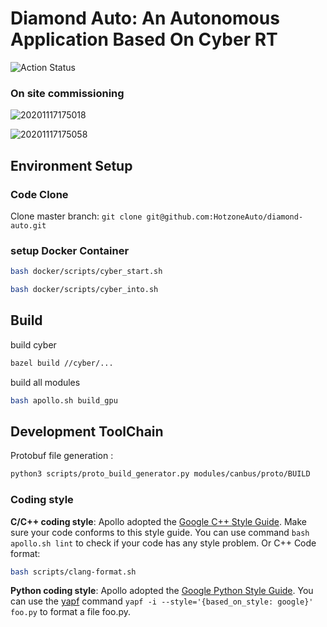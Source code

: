 # Diamond Auto: An Autonomous Application Based On Cyber RT

![Action Status](https://github.com/HotzoneAuto/diamond-auto/workflows/Diamond/badge.svg)

### On site commissioning
![20201117175018](https://user-images.githubusercontent.com/45028297/99381225-e811fb80-2905-11eb-9c0c-180431737ad0.jpg)
<!--![20201117175036](https://user-images.githubusercontent.com/45028297/99381315-04159d00-2906-11eb-98b2-9d95c7cc4ab6.jpg)-->
![20201117175058](https://user-images.githubusercontent.com/45028297/99381331-07a92400-2906-11eb-99d5-4226330cc1d9.png)

## Environment Setup

### Code Clone

Clone master branch:  `git clone git@github.com:HotzoneAuto/diamond-auto.git`

### setup Docker Container

```bash
bash docker/scripts/cyber_start.sh
```

```bash
bash docker/scripts/cyber_into.sh
```

## Build

build  cyber


```bash
bazel build //cyber/...
```

build all modules


```bash
bash apollo.sh build_gpu
```


## Development ToolChain

Protobuf file generation :

```bash
python3 scripts/proto_build_generator.py modules/canbus/proto/BUILD

```

### Coding style

**C/C++ coding style**: Apollo adopted the [Google C++ Style Guide](https://google.github.io/styleguide/cppguide.html). Make sure your code conforms to this style guide. You can use command `bash apollo.sh lint` to check if your code has any style problem. Or
C++ Code format:

```bash
bash scripts/clang-format.sh
```

**Python coding style**:  Apollo adopted the [Google Python Style Guide](https://google.github.io/styleguide/pyguide.html). You can use the  [yapf](https://github.com/google/yapf) command `yapf -i --style='{based_on_style: google}' foo.py` to format a file foo.py.
